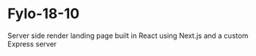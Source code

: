 # Fylo-18-10

Server side render landing page built in React using Next.js and a custom Express server
